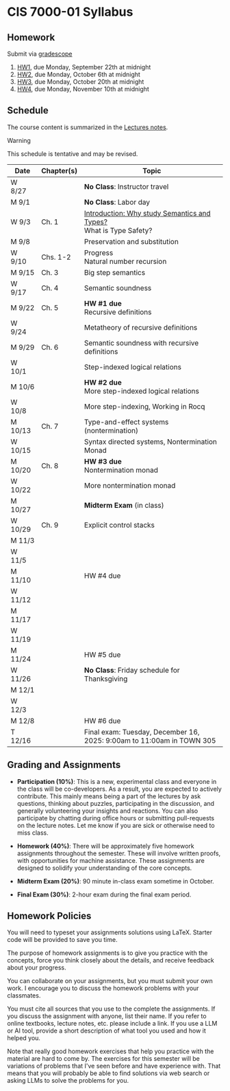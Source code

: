 # CIS 7000-01 Syllabus

## Homework

Submit via [gradescope](https://www.gradescope.com/courses/1126105)

1. [HW1](homework/hw1.pdf), due Monday, September 22th at midnight
2. [HW2](homework/hw2.pdf), due Monday, October 6th at midnight
3. [HW3](homework/hw3.pdf), due Monday, October 20th at midnight
4. [HW4](homework/hw4.pdf), due Monday, November 10th at midnight   

## Schedule

The course content is summarized in the [Lectures notes](notes/plst.pdf).

> [!WARNING]
> This schedule is tentative and may be revised.

| Date    | Chapter(s) | Topic |
|---------|----------| ------------------------------------------------------------------------------------------|
| W 8/27  |          | **No Class**: Instructor travel                                                                     |
| M 9/1   |          | **No Class**: Labor day                                                                             |
| W 9/3   | Ch. 1    | [Introduction: Why study Semantics and Types?](notes/01-introduction.md) <br/> What is Type Safety? |
| M 9/8   |          | Preservation and substitution                                                                       |
| W 9/10  | Chs. 1-2 | Progress <br/> Natural number recursion                                                             |
| M 9/15  | Ch. 3    | Big step semantics                                                                                  |
| W 9/17  | Ch. 4    | Semantic soundness                                                                                  |
| M 9/22  | Ch. 5    | **HW #1 due** <br/> Recursive definitions                                                           |
| W 9/24  |          | Metatheory of recursive definitions                                                                 |
| M 9/29  | Ch. 6    | Semantic soundness with recursive definitions                                                       |
| W 10/1  |          | Step-indexed logical relations                                                                      |
| M 10/6  |          | **HW #2 due** <br/> More step-indexed logical relations                                             |
| W 10/8  |          | More step-indexing, Working in Rocq                                                       |
| M 10/13 | Ch. 7    | Type-and-effect systems (nontermination)                                                  |
| W 10/15 |          | Syntax directed systems, Nontermination Monad                                             |
| M 10/20 | Ch. 8    | **HW #3 due** <br/> Nontermination monad                                                  |
| W 10/22 |          | More nontermination monad                                                                 |
| M 10/27 |          | **Midterm Exam** (in class)                                                               | 
| W 10/29 | Ch. 9    | Explicit control stacks                                                                   |
| M 11/3  | |                                                                                                    |
| W 11/5  | |                                                                                                    |
| M 11/10 | | HW #4 due                                                                                          |
| W 11/12 | |                                                                                                    |
| M 11/17 | |                                                                                                    |
| W 11/19 | |                                                                                                    |
| M 11/24 | | HW #5 due                                                                                          |
| W 11/26 | | **No Class**: Friday schedule for Thanksgiving                                                     |
| M 12/1  | |                                                                                                    |
| W 12/3  | |                                                                                                    |
| M 12/8  | | HW #6 due                                                                                          |
| T 12/16 | | Final exam: Tuesday, December 16, 2025: 9:00am to 11:00am in TOWN 305                              |

## Grading and Assignments

* **Participation (10%)**: This is a new, experimental class and everyone in
the class will be co-developers. As a result, you are expected to actively
contribute. This mainly means being a part of the lectures by ask questions,
thinking about puzzles, participating in the discussion, and generally
volunteering your insights and reactions. You can also participate by chatting
during office hours or submitting pull-requests on the lecture notes. Let me
know if you are sick or otherwise need to miss class.

* **Homework (40%)**: There will be approximately five homework assignments
throughout the semester. These will involve written proofs, with
opportunities for machine assistance. These assignments are designed to
solidify your understanding of the core concepts.

* **Midterm Exam (20%)**: 90 minute in-class exam sometime in October.

* **Final Exam (30%)**: 2-hour exam during the final exam period.

## Homework Policies

You will need to typeset your assignments solutions using LaTeX. Starter code
will be provided to save you time.

The purpose of homework assignments is to give you practice with the concepts,
force you think closely about the details, and receive feedback about your
progress. 

You can collaborate on your assignments, but you must submit your own work. I
encourage you to discuss the homework problems with your classmates.

You must cite all sources that you use to the complete the assignments. If you
discuss the assignment with anyone, list their name. If you refer to online
textbooks, lecture notes, etc. please include a link. If you use a LLM or AI
tool, provide a short description of what tool you used and how it helped you.

Note that really good homework exercises that help you practice with the
material are hard to come by. The exercises for this semester will be
variations of problems that I've seen before and have experience with. That
means that you will probably be able to find solutions via web search or
asking LLMs to solve the problems for you. 


